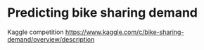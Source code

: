 # Predicting bike sharing demand

Kaggle competition https://www.kaggle.com/c/bike-sharing-demand/overview/description